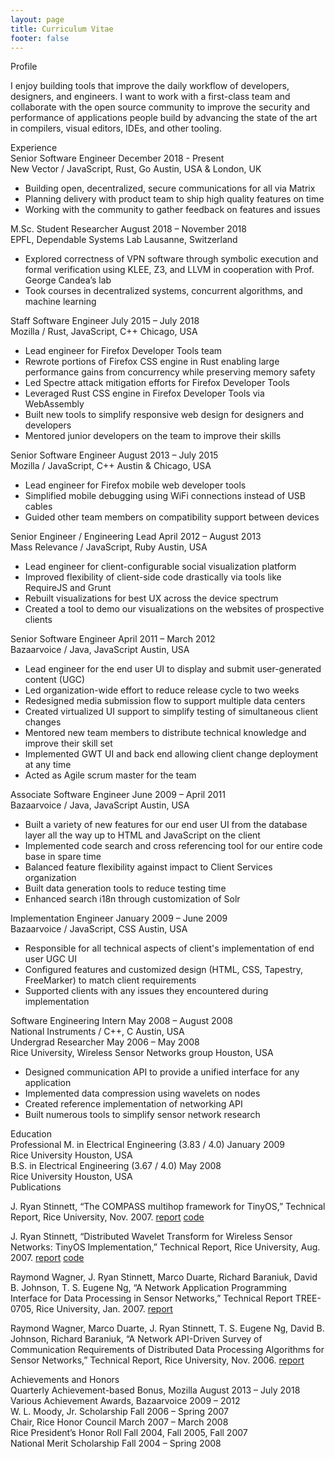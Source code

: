 ```yaml
---
layout: page
title: Curriculum Vitae
footer: false
---
```


<div class="section">Profile</div>

I enjoy building tools that improve the daily workflow of developers, designers,
and engineers. I want to work with a first-class team and collaborate with the
open source community to improve the security and performance of applications
people build by advancing the state of the art in compilers, visual editors,
IDEs, and other tooling.

<div class="section">Experience</div>

<div class="row">
  <div class="lr pri">
    <span>Senior Software Engineer</span>
    <span>December 2018 - Present</span>
  </div>
  <div class="lr sec">
    <span>New Vector / JavaScript, Rust, Go</span>
    <span>Austin, USA & London, UK</span>
  </div>
</div>

  - Building open, decentralized, secure communications for all via Matrix
  - Planning delivery with product team to ship high quality features on time
  - Working with the community to gather feedback on features and issues

<div class="row">
  <div class="lr pri">
    <span>M.Sc. Student Researcher</span>
    <span>August 2018 – November 2018</span>
  </div>
  <div class="lr sec">
    <span>EPFL, Dependable Systems Lab</span>
    <span>Lausanne, Switzerland</span>
  </div>
</div>

  - Explored correctness of VPN software through symbolic execution and formal
    verification using KLEE, Z3, and LLVM in cooperation with Prof. George Candea’s lab
  - Took courses in decentralized systems, concurrent algorithms, and machine
    learning

<div class="row">
  <div class="lr pri">
    <span>Staff Software Engineer</span>
    <span>July 2015 – July 2018</span>
  </div>
  <div class="lr sec">
    <span>Mozilla / Rust, JavaScript, C++</span>
    <span>Chicago, USA</span>
  </div>
</div>

  - Lead engineer for Firefox Developer Tools team
  - Rewrote portions of Firefox CSS engine in Rust enabling large
    performance gains from concurrency while preserving memory safety
  - Led Spectre attack mitigation efforts for Firefox Developer Tools
  - Leveraged Rust CSS engine in Firefox Developer Tools via WebAssembly
  - Built new tools to simplify responsive web design for designers and
    developers
  - Mentored junior developers on the team to improve their skills

<div class="row">
  <div class="lr pri">
    <span>Senior Software Engineer</span>
    <span>August 2013 – July 2015</span>
  </div>
  <div class="lr sec">
    <span>Mozilla / JavaScript, C++</span>
    <span>Austin &amp; Chicago, USA</span>
  </div>
</div>

  - Lead engineer for Firefox mobile web developer tools
  - Simplified mobile debugging using WiFi connections instead of USB
    cables
  - Guided other team members on compatibility support between devices

<div class="row">
  <div class="lr pri">
    <span>Senior Engineer / Engineering Lead</span>
    <span>April 2012 – August 2013</span>
  </div>
  <div class="lr sec">
    <span>Mass Relevance / JavaScript, Ruby</span>
    <span>Austin, USA</span>
  </div>
</div>

  - Lead engineer for client-configurable social visualization platform
  - Improved flexibility of client-side code drastically via tools like
    RequireJS and Grunt
  - Rebuilt visualizations for best UX across the device spectrum
  - Created a tool to demo our visualizations on the websites of
    prospective clients

<div class="row">
  <div class="lr pri">
    <span>Senior Software Engineer</span>
    <span>April 2011 – March 2012</span>
  </div>
  <div class="lr sec">
    <span>Bazaarvoice / Java, JavaScript</span>
    <span>Austin, USA</span>
  </div>
</div>

  - Lead engineer for the end user UI to display and submit user-generated
    content (UGC)
  - Led organization-wide effort to reduce release cycle to two weeks
  - Redesigned media submission flow to support multiple data centers
  - Created virtualized UI support to simplify testing of simultaneous client
    changes
  - Mentored new team members to distribute technical knowledge and improve
    their skill set
  - Implemented GWT UI and back end allowing client change deployment at any
    time
  - Acted as Agile scrum master for the team

<div class="row">
  <div class="lr pri">
    <span>Associate Software Engineer</span>
    <span>June 2009 – April 2011</span>
  </div>
  <div class="lr sec">
    <span>Bazaarvoice / Java, JavaScript</span>
    <span>Austin, USA</span>
  </div>
</div>

  - Built a variety of new features for our end user UI from the database layer
    all the way up to HTML and JavaScript on the client
  - Implemented code search and cross referencing tool for our entire code base
    in spare time
  - Balanced feature flexibility against impact to Client Services organization
  - Built data generation tools to reduce testing time
  - Enhanced search i18n through customization of Solr

<div class="row">
  <div class="lr pri">
    <span>Implementation Engineer</span>
    <span>January 2009 – June 2009</span>
  </div>
  <div class="lr sec">
    <span>Bazaarvoice / JavaScript, CSS</span>
    <span>Austin, USA</span>
  </div>
</div>

  - Responsible for all technical aspects of client's implementation of end user
    UGC UI
  - Configured features and customized design (HTML, CSS, Tapestry, FreeMarker)
    to match client requirements
  - Supported clients with any issues they encountered during implementation

<div class="row">
  <div class="lr pri">
    <span>Software Engineering Intern</span>
    <span>May 2008 – August 2008</span>
  </div>
  <div class="lr sec">
    <span>National Instruments / C++, C</span>
    <span>Austin, USA</span>
  </div>
</div>

<div class="row">
  <div class="lr pri">
    <span>Undergrad Researcher</span>
    <span>May 2006 – May 2008</span>
  </div>
  <div class="lr sec">
    <span>Rice University, Wireless Sensor Networks group</span>
    <span>Houston, USA</span>
  </div>
</div>

  - Designed communication API to provide a unified interface for any
    application
  - Implemented data compression using wavelets on nodes
  - Created reference implementation of networking API
  - Built numerous tools to simplify sensor network research

<div class="section">Education</div>

<div class="row">
  <div class="lr pri">
    <span>Professional M. in Electrical Engineering (3.83 / 4.0)</span>
    <span>January 2009</span>
  </div>
  <div class="lr sec">
    <span>Rice University</span>
    <span>Houston, USA</span>
  </div>
</div>

<div class="row">
  <div class="lr pri">
    <span>B.S. in Electrical Engineering (3.67 / 4.0)</span>
    <span>May 2008</span>
  </div>
  <div class="lr sec">
    <span>Rice University</span>
    <span>Houston, USA</span>
  </div>
</div>

<div class="section">Publications</div>

J. Ryan Stinnett, “The COMPASS multihop framework for TinyOS,” Technical
Report, Rice University, Nov. 2007.
[report](https://convolv.es/compass-dsr-tinyos/)
[code](https://github.com/jryans/compass-dsr-tinyos)

J. Ryan Stinnett, “Distributed Wavelet Transform for Wireless Sensor
Networks: TinyOS Implementation,” Technical Report, Rice University,
Aug. 2007.
[report](https://github.com/jryans/wavelet-tinyos/blob/master/README.md)
[code](https://github.com/jryans/wavelet-tinyos)

Raymond Wagner, J. Ryan Stinnett, Marco Duarte, Richard Baraniuk, David
B. Johnson, T. S. Eugene Ng, “A Network Application Programming
Interface for Data Processing in Sensor Networks,” Technical Report
TREE-0705, Rice University, Jan. 2007.
[report](https://www.cs.rice.edu/~eugeneng/papers/wagnerTREE0705.pdf)

Raymond Wagner, Marco Duarte, J. Ryan Stinnett, T. S. Eugene Ng, David
B. Johnson, Richard Baraniuk, “A Network API-Driven Survey of
Communication Requirements of Distributed Data Processing Algorithms for
Sensor Networks,” Technical Report, Rice University, Nov. 2006.
[report](http://www-ece.rice.edu/~rwagner/IPSN-API-survey.pdf)

<div class="section">Achievements and Honors</div>

<div class="lr">
  <span>Quarterly Achievement-based Bonus, Mozilla</span>
  <span class="pri">August 2013 – July 2018</span>
</div>

<div class="lr">
  <span>Various Achievement Awards, Bazaarvoice</span>
  <span class="pri">2009 – 2012</span>
</div>

<div class="lr">
  <span>W. L. Moody, Jr. Scholarship</span>
  <span class="pri">Fall 2006 – Spring 2007</span>
</div>

<div class="lr">
  <span>Chair, Rice Honor Council</span>
  <span class="pri">March 2007 – March 2008</span>
</div>

<div class="lr">
  <span>Rice President’s Honor Roll</span>
  <span class="pri">Fall 2004, Fall 2005, Fall 2007</span>
</div>

<div class="lr">
  <span>National Merit Scholarship</span>
  <span class="pri">Fall 2004 – Spring 2008</span>
</div>
